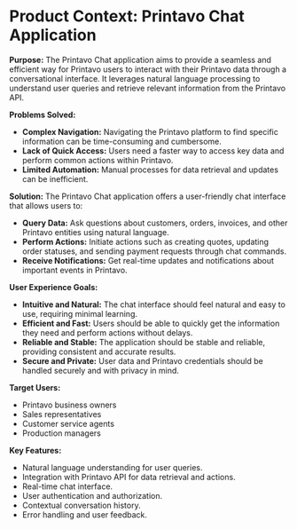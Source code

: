 # Product Context: Printavo Chat Application

**Purpose:**
The Printavo Chat application aims to provide a seamless and efficient way for Printavo users to interact with their Printavo data through a conversational interface. It leverages natural language processing to understand user queries and retrieve relevant information from the Printavo API.

**Problems Solved:**
- **Complex Navigation:** Navigating the Printavo platform to find specific information can be time-consuming and cumbersome.
- **Lack of Quick Access:** Users need a faster way to access key data and perform common actions within Printavo.
- **Limited Automation:**  Manual processes for data retrieval and updates can be inefficient.

**Solution:**
The Printavo Chat application offers a user-friendly chat interface that allows users to:
- **Query Data:** Ask questions about customers, orders, invoices, and other Printavo entities using natural language.
- **Perform Actions:** Initiate actions such as creating quotes, updating order statuses, and sending payment requests through chat commands.
- **Receive Notifications:** Get real-time updates and notifications about important events in Printavo.

**User Experience Goals:**
- **Intuitive and Natural:** The chat interface should feel natural and easy to use, requiring minimal learning.
- **Efficient and Fast:** Users should be able to quickly get the information they need and perform actions without delays.
- **Reliable and Stable:** The application should be stable and reliable, providing consistent and accurate results.
- **Secure and Private:** User data and Printavo credentials should be handled securely and with privacy in mind.

**Target Users:**
- Printavo business owners
- Sales representatives
- Customer service agents
- Production managers

**Key Features:**
- Natural language understanding for user queries.
- Integration with Printavo API for data retrieval and actions.
- Real-time chat interface.
- User authentication and authorization.
- Contextual conversation history.
- Error handling and user feedback.
